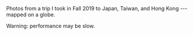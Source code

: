 Photos from a trip I took in Fall 2019 to Japan, Taiwan, and Hong Kong --- mapped on a globe.

Warning: performance may be slow.